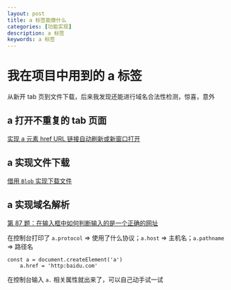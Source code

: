 ```yaml
---
layout: post
title: a 标签能做什么
categories: [功能实现]
description: a 标签
keywords: a 标签
---
```


# 我在项目中用到的 a 标签

从新开 tab 页到文件下载，后来我发现还能进行域名合法性检测，惊喜，意外

## a 打开不重复的 tab 页面

[实现 a 元素 href URL 链接自动刷新或新窗口打开](https://www.zhangxinxu.com/wordpress/2019/10/a-href-target-window-blank-refresh/)

## a 实现文件下载

[借用 `Blob` 实现下载文件](https://github.com/sunseekers/sunseekers.github.io/blob/master/_posts/blog/2020-02-24-Blob-API.md)

## a 实现域名解析

[第 87 题：在输入框中如何判断输入的是一个正确的网址](https://github.com/Advanced-Frontend/Daily-Interview-Question/issues/138)

在控制台打印了 `a.protocol` => 使用了什么协议；`a.host` => 主机名；`a.pathname` => 路径名

```
const a = document.createElement('a')
	a.href = 'http:baidu.com'
```

在控制台输入 `a.` 相关属性就出来了，可以自己动手试一试
